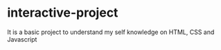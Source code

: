 # interactive-project
It is a basic project to understand my self knowledge on HTML, CSS and Javascript
